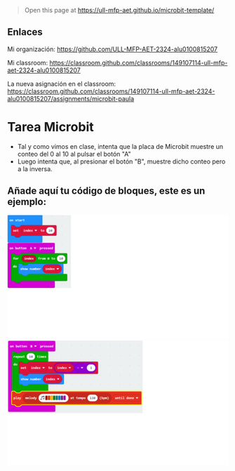 
> Open this page at <https://ull-mfp-aet.github.io/microbit-template/>

## Enlaces

Mi organización: https://github.com/ULL-MFP-AET-2324-alu0100815207

Mi classroom: https://classroom.github.com/classrooms/149107114-ull-mfp-aet-2324-alu0100815207

La nueva asignación en el classroom: https://classroom.github.com/classrooms/149107114-ull-mfp-aet-2324-alu0100815207/assignments/microbit-paula

# Tarea Microbit

* Tal y como vimos en clase, intenta que la placa de Microbit muestre un conteo del 0 al 10 al pulsar el botón "A"
* Luego intenta que, al presionar el botón "B", muestre dicho conteo pero a la inversa.

## Añade aquí tu código de bloques, este es un ejemplo:

![](bloques1.png)
![](bloques2.png)

